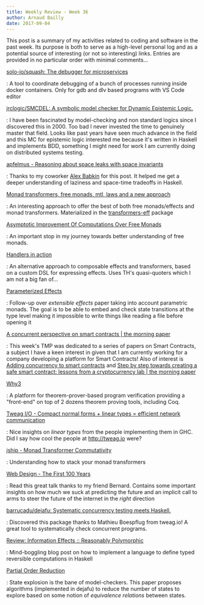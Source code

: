 ```yaml
---
title: Weekly Review - Week 36
author: Arnaud Bailly 
date: 2017-09-04
---
```


This post is a summary of my activities related to coding and software in the past week. Its purpose is both to serve as a high-level personal log and as a potential source of interesting (or not so interesting) links. Entries are provided in no particular order with minimal comments...

[solo-io/squash: The debugger for microservices](https://github.com/solo-io/squash) 

: A tool to coordinate debugging of a bunch of processes running inside docker containers. Only for gdb and dlv based programs with VS Code editor

[jrclogic/SMCDEL: A symbolic model checker for Dynamic Epistemic Logic.](https://github.com/jrclogic/smcdel) 

: I have been fascinated by model-checking and non standard logics since I discovered this in 2000. Too bad I never invested the time to genuinely master that field. Looks like past years have seen much advance in the field and this MC for epistemic logic interested me because it's written in Haskell and implements BDD, something I might need for work I am currently doing on distributed systems testing.

[apfelmus - Reasoning about space leaks with space invariants](https://apfelmus.nfshost.com/blog/2013/08/21-space-invariants.html) 

: Thanks to my coworker [Alex Babkin](https://www.linkedin.com/in/alexbabkin/) for this post. It helped me get a deeper understanding of laziness and space-time tradeoffs in Haskell.

[Monad transformers, free monads, mtl, laws and a new approach](https://ocharles.org.uk/blog/posts/2016-01-26-transformers-free-monads-mtl-laws.html) 

: An interesting approach to offer the best of both free monads/effects and monad transformers. Materialized in the [transformers-eff](https://ocharles.org.uk/blog/posts/2016-04-23-transformers-eff.html)  package

[Asymptotic Improvement Of Computations Over Free Monads](http://www.janis-voigtlaender.eu/papers/AsymptoticImprovementOfComputationsOverFreeMonads.pdf) 

: An important stop in my journey towards better understanding of free monads. 

[Handlers in action](http://homepages.inf.ed.ac.uk/slindley/papers/handlers.pdf) 

: An alternative approach to composable effects and transformers, based on a custom DSL for expressing effects. Uses TH's quasi-quoters which I am not a big fan of...

[Parameterized Effects](http://okmij.org/ftp/Haskell/extensible/param-eff.pdf) 

: Follow-up over _extensible effects_ paper taking into account parametric monads. The goal is to be able to embed and check state transitions at the type level making it impossible to write things like reading a file before opening it

[A concurrent perspective on smart contracts | the morning paper](https://blog.acolyer.org/2017/08/30/a-concurrent-perspective-on-smart-contracts/) 

: This week's TMP was dedicated to a series of papers on Smart Contracts, a subject I have a keen interest in given that I am currently working for a company developing a platform for Smart Contracts! Also of interest is [Adding concurrency to smart contracts](https://blog.acolyer.org/2017/08/31/adding-concurrency-to-smart-contracts/) and [Step by step towards creating a safe smart contract: lessons from a cryptocurrency lab | the morning paper](https://blog.acolyer.org/2017/09/01/step-by-step-towards-creating-a-safe-smart-contract-lessons-from-a-cryptocurrency-lab/) 

[Why3](http://why3.lri.fr/) 

: A platform for theorem-prover-based program verification providing a "front-end" on top of 2 dozens theorem proving tools, including Coq.

[Tweag I/O - Compact normal forms + linear types = efficient network communication](https://www.tweag.io/posts/2017-08-24-linear-types-packed-data.html) 

: Nice insights on _linear types_ from the people implementing them in GHC. Did I say how cool the people at http://tweag.io were?

[jship - Monad Transformer Commutativity](https://jship.github.io/posts/2017-08-27-monad-transformer-commutativity.html) 

: Understanding how to stack your monad transformers

[Web Design - The First 100 Years](http://idlewords.com/talks/web_design_first_100_years.htm) 

: Read this great talk thanks to my friend Bernard. Contains some important insights on how much we suck at predicting the future and an implicit call to arms to steer the future of the internet in the _right_ direction

[barrucadu/dejafu: Systematic concurrency testing meets Haskell.](https://github.com/barrucadu/dejafu) 

: Discovered this package thanks to Mathieu Boespflug from tweag.io! A great tool to systematically check concurrent programs.

[Review: Information Effects :: Reasonably Polymorphic](http://reasonablypolymorphic.com/blog/information-effects) 

: Mind-boggling blog post on how to implement a language to define typed reversible computations in Haskell

[Partial Order Reduction](http://www.cs.utexas.edu/users/mckinley/papers/bpor-oopsla-2013.pdf) 

: State explosion is the bane of model-checkers. This paper proposes algorithms (implemented in dejafu) to reduce the number of states to explore based on some notion of _equivalence relations_ between states.
